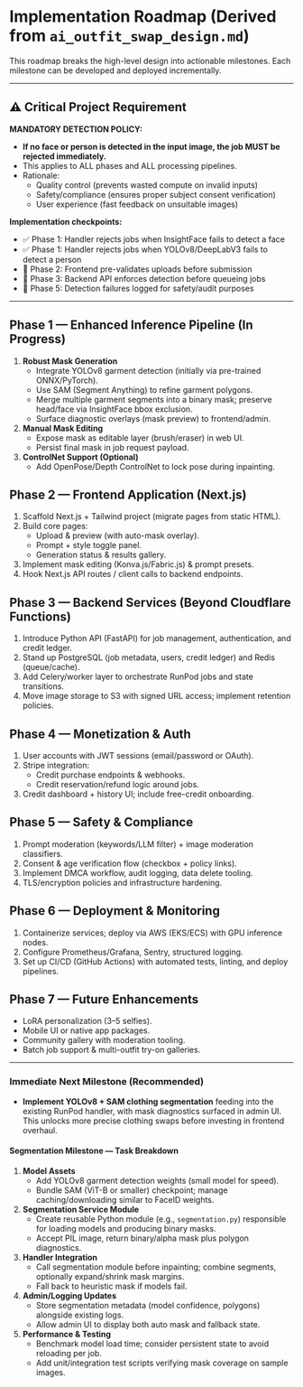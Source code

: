 # Implementation Roadmap (Derived from `ai_outfit_swap_design.md`)

This roadmap breaks the high-level design into actionable milestones. Each milestone can be developed and deployed incrementally.

---

## ⚠️ Critical Project Requirement

**MANDATORY DETECTION POLICY:**
- **If no face or person is detected in the input image, the job MUST be rejected immediately.**
- This applies to ALL phases and ALL processing pipelines.
- Rationale:
  - Quality control (prevents wasted compute on invalid inputs)
  - Safety/compliance (ensures proper subject consent verification)
  - User experience (fast feedback on unsuitable images)

**Implementation checkpoints:**
- ✅ Phase 1: Handler rejects jobs when InsightFace fails to detect a face
- ✅ Phase 1: Handler rejects jobs when YOLOv8/DeepLabV3 fails to detect a person
- 🔲 Phase 2: Frontend pre-validates uploads before submission
- 🔲 Phase 3: Backend API enforces detection before queueing jobs
- 🔲 Phase 5: Detection failures logged for safety/audit purposes

---

## Phase 1 — Enhanced Inference Pipeline (In Progress)
1. **Robust Mask Generation**
   - Integrate YOLOv8 garment detection (initially via pre-trained ONNX/PyTorch).
   - Use SAM (Segment Anything) to refine garment polygons.
   - Merge multiple garment segments into a binary mask; preserve head/face via InsightFace bbox exclusion.
   - Surface diagnostic overlays (mask preview) to frontend/admin.
2. **Manual Mask Editing**
   - Expose mask as editable layer (brush/eraser) in web UI.
   - Persist final mask in job request payload.
3. **ControlNet Support (Optional)**
   - Add OpenPose/Depth ControlNet to lock pose during inpainting.

## Phase 2 — Frontend Application (Next.js)
1. Scaffold Next.js + Tailwind project (migrate pages from static HTML).
2. Build core pages:
   - Upload & preview (with auto-mask overlay).
   - Prompt + style toggle panel.
   - Generation status & results gallery.
3. Implement mask editing (Konva.js/Fabric.js) & prompt presets.
4. Hook Next.js API routes / client calls to backend endpoints.

## Phase 3 — Backend Services (Beyond Cloudflare Functions)
1. Introduce Python API (FastAPI) for job management, authentication, and credit ledger.
2. Stand up PostgreSQL (job metadata, users, credit ledger) and Redis (queue/cache).
3. Add Celery/worker layer to orchestrate RunPod jobs and state transitions.
4. Move image storage to S3 with signed URL access; implement retention policies.

## Phase 4 — Monetization & Auth
1. User accounts with JWT sessions (email/password or OAuth).
2. Stripe integration:
   - Credit purchase endpoints & webhooks.
   - Credit reservation/refund logic around jobs.
3. Credit dashboard + history UI; include free-credit onboarding.

## Phase 5 — Safety & Compliance
1. Prompt moderation (keywords/LLM filter) + image moderation classifiers.
2. Consent & age verification flow (checkbox + policy links).
3. Implement DMCA workflow, audit logging, data delete tooling.
4. TLS/encryption policies and infrastructure hardening.

## Phase 6 — Deployment & Monitoring
1. Containerize services; deploy via AWS (EKS/ECS) with GPU inference nodes.
2. Configure Prometheus/Grafana, Sentry, structured logging.
3. Set up CI/CD (GitHub Actions) with automated tests, linting, and deploy pipelines.

## Phase 7 — Future Enhancements
- LoRA personalization (3–5 selfies).
- Mobile UI or native app packages.
- Community gallery with moderation tooling.
- Batch job support & multi-outfit try-on galleries.

---

### Immediate Next Milestone (Recommended)
- **Implement YOLOv8 + SAM clothing segmentation** feeding into the existing RunPod handler, with mask diagnostics surfaced in admin UI. This unlocks more precise clothing swaps before investing in frontend overhaul.

#### Segmentation Milestone — Task Breakdown
1. **Model Assets**
   - Add YOLOv8 garment detection weights (small model for speed).
   - Bundle SAM (ViT-B or smaller) checkpoint; manage caching/downloading similar to FaceID weights.
2. **Segmentation Service Module**
   - Create reusable Python module (e.g., `segmentation.py`) responsible for loading models and producing binary masks.
   - Accept PIL image, return binary/alpha mask plus polygon diagnostics.
3. **Handler Integration**
   - Call segmentation module before inpainting; combine segments, optionally expand/shrink mask margins.
   - Fall back to heuristic mask if models fail.
4. **Admin/Logging Updates**
   - Store segmentation metadata (model confidence, polygons) alongside existing logs.
   - Allow admin UI to display both auto mask and fallback state.
5. **Performance & Testing**
   - Benchmark model load time; consider persistent state to avoid reloading per job.
   - Add unit/integration test scripts verifying mask coverage on sample images.
